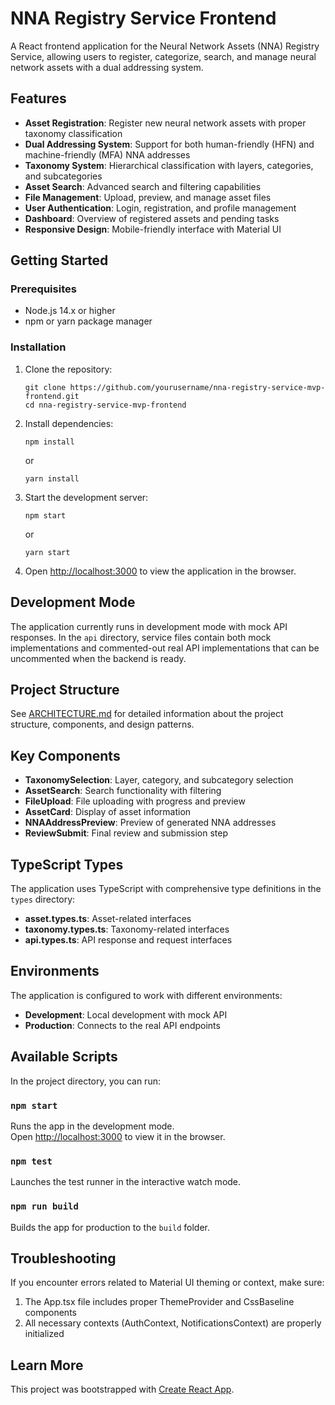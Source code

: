 # NNA Registry Service Frontend

A React frontend application for the Neural Network Assets (NNA) Registry Service, allowing users to register, categorize, search, and manage neural network assets with a dual addressing system.

## Features

- **Asset Registration**: Register new neural network assets with proper taxonomy classification
- **Dual Addressing System**: Support for both human-friendly (HFN) and machine-friendly (MFA) NNA addresses
- **Taxonomy System**: Hierarchical classification with layers, categories, and subcategories
- **Asset Search**: Advanced search and filtering capabilities
- **File Management**: Upload, preview, and manage asset files
- **User Authentication**: Login, registration, and profile management
- **Dashboard**: Overview of registered assets and pending tasks
- **Responsive Design**: Mobile-friendly interface with Material UI

## Getting Started

### Prerequisites

- Node.js 14.x or higher
- npm or yarn package manager

### Installation

1. Clone the repository:
   ```
   git clone https://github.com/yourusername/nna-registry-service-mvp-frontend.git
   cd nna-registry-service-mvp-frontend
   ```

2. Install dependencies:
   ```
   npm install
   ```
   or
   ```
   yarn install
   ```

3. Start the development server:
   ```
   npm start
   ```
   or
   ```
   yarn start
   ```

4. Open [http://localhost:3000](http://localhost:3000) to view the application in the browser.

## Development Mode

The application currently runs in development mode with mock API responses. In the `api` directory, service files contain both mock implementations and commented-out real API implementations that can be uncommented when the backend is ready.

## Project Structure

See [ARCHITECTURE.md](./ARCHITECTURE.md) for detailed information about the project structure, components, and design patterns.

## Key Components

- **TaxonomySelection**: Layer, category, and subcategory selection
- **AssetSearch**: Search functionality with filtering
- **FileUpload**: File uploading with progress and preview
- **AssetCard**: Display of asset information
- **NNAAddressPreview**: Preview of generated NNA addresses
- **ReviewSubmit**: Final review and submission step

## TypeScript Types

The application uses TypeScript with comprehensive type definitions in the `types` directory:

- **asset.types.ts**: Asset-related interfaces
- **taxonomy.types.ts**: Taxonomy-related interfaces
- **api.types.ts**: API response and request interfaces

## Environments

The application is configured to work with different environments:

- **Development**: Local development with mock API
- **Production**: Connects to the real API endpoints

## Available Scripts

In the project directory, you can run:

### `npm start`

Runs the app in the development mode.\
Open [http://localhost:3000](http://localhost:3000) to view it in the browser.

### `npm test`

Launches the test runner in the interactive watch mode.

### `npm run build`

Builds the app for production to the `build` folder.

## Troubleshooting

If you encounter errors related to Material UI theming or context, make sure:

1. The App.tsx file includes proper ThemeProvider and CssBaseline components
2. All necessary contexts (AuthContext, NotificationsContext) are properly initialized

## Learn More

This project was bootstrapped with [Create React App](https://github.com/facebook/create-react-app).